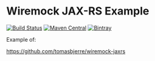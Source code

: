 # Wiremock JAX-RS Example
[![Build Status](https://travis-ci.org/tomasbjerre/wiremock-jaxrs-example.svg?branch=master)](https://travis-ci.org/tomasbjerre/wiremock-jaxrs-example)
[![Maven Central](https://maven-badges.herokuapp.com/maven-central/se.bjurr.wiremock/wiremock-jaxrs-example/badge.svg)](https://maven-badges.herokuapp.com/maven-central/se.bjurr.wiremock/wiremock-jaxrs-example)
[![Bintray](https://api.bintray.com/packages/tomasbjerre/tomasbjerre/se.bjurr.wiremock%3Awiremock-jaxrs-example/images/download.svg) ](https://bintray.com/tomasbjerre/tomasbjerre/se.bjurr.wiremock%3Awiremock-jaxrs-example/_latestVersion)

Example of:

 https://github.com/tomasbjerre/wiremock-jaxrs
